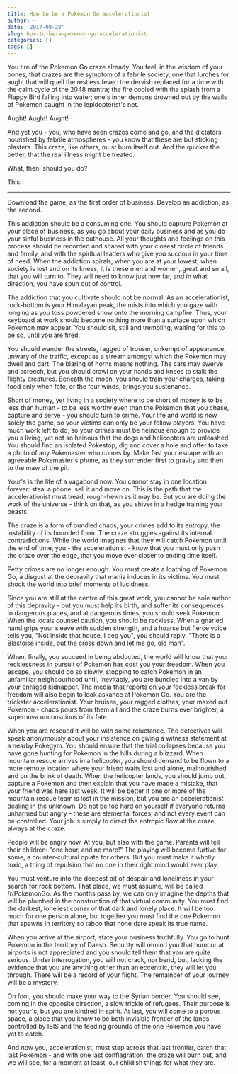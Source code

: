 ```yaml
---
title: How to be a Pokemon Go accelerationist
author: ~
date: '2017-08-28'
slug: how-to-be-a-pokemon-go-accelerationist
categories: []
tags: []
---
```


You tire of the Pokemon Go craze already. You feel, in the wisdom of your bones, that crazes are the symptom of a febrile society, one that lurches for aught that will quell the restless fever: the dervish replaced for a time with the calm cycle of the 2048 mantra; the fire cooled with the splash from a Flappy Bird falling into water; one's inner demons drowned out by the wails of Pokemon caught in the lepidopterist's net. 

Aught! Aught! Aught!

And yet you - you, who have seen crazes come and go, and the dictators nourished by febrile atmospheres - you know that these are but sticking plasters. This craze, like others, must burn itself out. And the quicker the better, that the real illness might be treated.

What, then, should you do?

This.

***

Download the game, as the first order of business. Develop an addiction, as the second.

This addiction should be a consuming one. You should capture Pokemon at your place of business, as you go about your daily business and as you do your sinful business in the outhouse. All your thoughts and feelings on this process should be recorded and shared with your closest circle of friends and family, and with the spiritual leaders who give you succour in your time of need. When the addiction spirals, when you are at your lowest, when society is lost and on its knees, it is these men and women, great and small, that you will turn to. They will need to know just how far, and in what direction, you have spun out of control.

The addiction that you cultivate should not be normal. As an accelerationist, rock-bottom is your Himalayan peak, the mists into which you gaze with longing as you toss powdered snow onto the morning campfire. Thus, your keyboard at work should become nothing more than a surface upon which Pokemon may appear. You should sit, still and trembling, waiting for this to be so, until you are fired.

You should wander the streets, ragged of trouser, unkempt of appearance, unwary of the traffic, except as a stream amongst which the Pokemon may dwell and dart. The blaring of horns means nothing. The cars may swerve and screech, but you should crawl on your hands and knees to stalk the flighty creatures. Beneath the moon, you should train your charges, taking food only when fate, or the four winds, brings you sustenance.

Short of money, yet living in a society where to be short of money is to be less than human - to be less worthy even than the Pokemon that you chase, capture and serve - you should turn to crime. Your life and world is now solely the game, so your victims can only be your fellow players. You have much work left to do, so your crimes must be heinous enough to provide you a living, yet not so heinous that the dogs and helicopters are unleashed. You should find an isolated Pokestop, dig and cover a hole and offer to take a photo of any Pokemaster who comes by.  Make fast your escape with an agreeable Pokemaster's phone, as they surrender first to gravity and then to the maw of the pit.

Your's is the life of a vagabond now. You cannot stay in one location forever: steal a phone, sell it and move on. This is the path that the accelerationist must tread, rough-hewn as it may be. But you are doing the work of the universe - think on that, as you shiver in a hedge training your beasts.

The craze is a form of bundled chaos, your crimes add to its entropy, the instability of its bounded form. The craze struggles against its internal contradictions. While the world imagines that they will catch Pokemon until the end of time, you - the accelerationist - know that you must only push the craze over the edge, that you move ever closer to ending time itself. 

Petty crimes are no longer enough. You must create a loathing of Pokemon Go, a disgust at the depravity that mania induces in its victims. You must shock the world into brief moments of lucidness.

Since you are still at the centre of this great work, you cannot be sole author of this depravity - but you must help its birth, and suffer its consequences. In dangerous places, and at dangerous times, you should seek Pokemon. When the locals counsel caution, you should be reckless. When a gnarled hand grips your sleeve with sudden strength, and a hoarse but fierce voice tells you, "Not inside that house, I beg you", you should reply, "There is a Blastoise inside, put the cross down and let me go, old man".

When, finally, you succeed in being abducted, the world will know that your recklessness in pursuit of Pokemon has cost you your freedom. When you escape, you should do so slowly, stopping to catch Pokemon in an unfamiliar neighbourhood until, inevitably, you are bundled into a van by your enraged kidnapper. The media that reports on your feckless break for freedom will also begin to look askance at Pokemon Go. You are the trickster accelerationist. Your bruises, your ragged clothes, your maxed out Pokemon - chaos pours from them all and the craze burns ever brighter, a supernova unconscious of its fate. 

When you are rescued it will be with some reluctance. The detectives will speak anonymously about your insistence on giving a witness statement at a nearby Pokegym. You should ensure that the trial collapses because you have gone hunting for Pokemon in the hills during a blizzard. When mountain rescue arrives in a helicopter, you should demand to be flown to a more remote location where your friend waits lost and alone, malnourished and on the brink of death. When the helicopter lands, you should jump out, capture a Pokemon and then explain that you have made a mistake, that your friend was here last week. It will be better if one or more of the mountain rescue team is lost in the mission, but you are an accelerationist dealing in the unknown. Do not be too hard on yourself if everyone returns unharmed but angry - these are elemental forces, and not every event can be controlled. Your job is simply to direct the entropic flow at the craze, always at the craze.

People will be angry now. At you, but also with the game. Parents will tell their children: "one hour, and no more!" The playing will become furtive for some, a counter-cultural opiate for others. But you must make it wholly toxic, a thing of repulsion that no one in their right mind would ever play.

You must venture into the deepest pit of despair and loneliness in your search for rock bottom. That place, we must assume, will be called /r/PokemonGo. As the months pass by, we can only imagine the depths that will be plumbed in the construction of that virtual community. You must find the darkest, loneliest corner of that dark and lonely place. It will be too much for one person alone, but together you must find the one Pokemon that spawns in territory so taboo that none dare speak its true name.

When you arrive at the airport, state your business truthfully. You go to hunt Pokemon in the territory of Daesh. Security will remind you that humour at airports is not appreciated and you should tell them that you are quite serious. Under interrogation, you will not crack, nor bend, but, lacking the evidence that you are anything other than an eccentric, they will let you through. There will be a record of your flight. The remainder of your journey will be a mystery. 

On foot, you should make your way to the Syrian border. You should see, coming in the opposite direction, a slow trickle of refugees. Their purpose is not your's, but you are kindred in spirit. At last, you will come to a porous space, a place that you know to be both invisible frontier of the lands controlled by ISIS and the feeding grounds of the one Pokemon you have yet to catch.

And now you, accelerationist, must step across that last frontier, catch that last Pokemon - and with one last conflagration, the craze will burn out, and we will see, for a moment at least, our childish things for what they are.